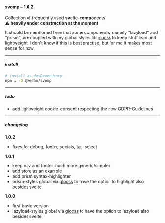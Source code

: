 #### svomp – 1.0.2

Collection of frequently used **sv**elte-c**omp**onents  
**⚠️ heavily under construction at the moment**

It should be mentioned here that some components, namely "lazyload" and "prism", are coupled with my global styles lib [glocss](https://github.com/vedam/glocss) to keep stuff lean and lightweight. I don't know if this is best practise, but for me it makes most sense for now.  

---

##### install

```bash
# install as devDependency
npm i -D @vedam/svomp
```

---

##### todo

- add lightweight cookie-consent respecting the new GDPR-Guidelines

---

##### changelog

**1.0.2**
- fixes for debug, footer, socials, tag-select


**1.0.1**

- keep nav and footer much more generic/simpler
- add store as an example
- add prism syntax-highlighter
- prism-styles global via [glocss](https://github.com/vedam/glocss/blob/master/src/prism.css) to have the option to highlight also besides svelte


**1.0.0**

- first basic version
- lazyload-styles global via [glocss](https://github.com/vedam/glocss/blob/master/src/helpers/media.css) to have the option to lazyload also besides svelte 
